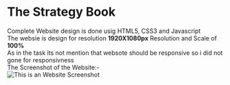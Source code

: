 # The Strategy Book
Complete Website design is done usig HTML5, CSS3 and Javascript <br />
The websie is design for resolution **1920X1080px** Resolution and Scale of **100%** <br/>
As in the task its not mention that websote should be responsive so i did not gone for responsivness <br />
The Screenshot of the Website:- <br />
![This is an Website Screenshot](https://github.com/himanshuhkm/Mulberry-test-Task/blob/main/Construction%20Industry%20Management.png)
